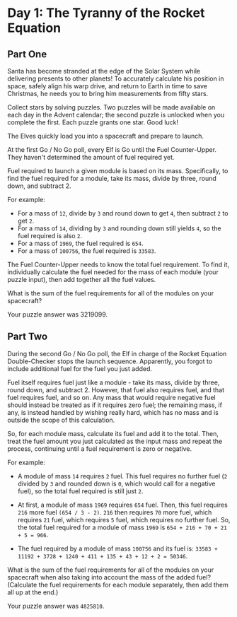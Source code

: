 # Day 1: The Tyranny of the Rocket Equation

## Part One
Santa has become stranded at the edge of the Solar System while delivering
presents to other planets! To accurately calculate his position in space,
safely align his warp drive, and return to Earth in time to save Christmas,
he needs you to bring him measurements from fifty stars.

Collect stars by solving puzzles. Two puzzles will be made available on each
day in the Advent calendar; the second puzzle is unlocked when you complete the
first. Each puzzle grants one star. Good luck!

The Elves quickly load you into a spacecraft and prepare to launch.

At the first Go / No Go poll, every Elf is Go until the Fuel Counter-Upper.
They haven't determined the amount of fuel required yet.

Fuel required to launch a given module is based on its mass. Specifically, to
find the fuel required for a module, take its mass, divide by three,
round down, and subtract 2.

For example:

 * For a mass of `12`, divide by `3` and round down to get `4`, then subtract
   `2` to get `2`.
 * For a mass of `14`, dividing by `3` and rounding down still yields `4`, so
   the fuel required is also `2`.
 * For a mass of `1969`, the fuel required is `654`.
 * For a mass of `100756`, the fuel required is `33583`.

The Fuel Counter-Upper needs to know the total fuel requirement.
To find it, individually calculate the fuel needed for the mass of each module
(your puzzle input), then add together all the fuel values.

What is the sum of the fuel requirements for all of the modules on your
spacecraft?

Your puzzle answer was 3219099.

## Part Two

During the second Go / No Go poll, the Elf in charge of the Rocket Equation 
Double-Checker stops the launch sequence. Apparently, you forgot to include 
additional fuel for the fuel you just added.

Fuel itself requires fuel just like a module - take its mass, divide by three, 
round down, and subtract 2. However, that fuel also requires fuel, and that 
fuel requires fuel, and so on. Any mass that would require negative fuel should 
instead be treated as if it requires zero fuel; the remaining mass, if any, is 
instead handled by wishing really hard, which has no mass and is outside the 
scope of this calculation.

So, for each module mass, calculate its fuel and add it to the total. 
Then, treat the fuel amount you just calculated as the input mass and repeat 
the process, continuing until a fuel requirement is zero or negative. 

For example:

 * A module of mass `14` requires `2` fuel. 
   This fuel requires no further fuel (`2` divided by `3` and rounded down is
   `0`, which would call for a negative fuel), so the total fuel required is
   still just `2`.
    
 * At first, a module of mass `1969` requires `654` fuel.
   Then, this fuel requires `216` more fuel `(654 / 3 - 2)`. 
   `216` then requires `70` more fuel, which requires `21` fuel, which 
   requires `5` fuel, which requires no further fuel. 
   So, the total fuel required for a module of mass `1969` is 
   `654 + 216 + 70 + 21 + 5 = 966`.
    
 * The fuel required by a module of mass `100756` and its fuel 
   is: `33583 + 11192 + 3728 + 1240 + 411 + 135 + 43 + 12 + 2 = 50346`.

What is the sum of the fuel requirements for all of the modules on your 
spacecraft when also taking into account the mass of the added fuel? 
(Calculate the fuel requirements for each module separately, 
then add them all up at the end.)

Your puzzle answer was `4825810`.